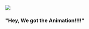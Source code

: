<img src="./slides/images/HTML5.png" class="noborder nobackground rollingPop">

<h3 class="fragment">"Hey, We got the Animation!!!!"</h3>
